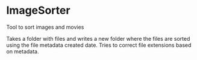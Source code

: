 # ImageSorter
Tool to sort images and movies

Takes a folder with files and writes a new folder where the files are sorted using the file metadata created date. Tries to correct file extensions based on metadata.
